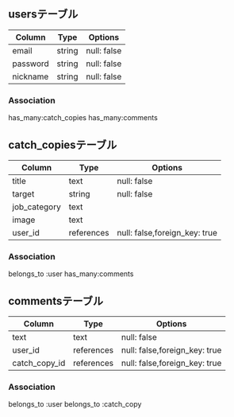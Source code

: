 ## usersテーブル
|Column|Type|Options|
|------|----|-------|
|email|string|null: false|
|password|string|null: false|
|nickname|string|null: false|
### Association
has_many:catch_copies
has_many:comments

## catch_copiesテーブル
|Column|Type|Options|
|------|----|-------|
|title|text|null: false|
|target|string|null: false|
|job_category|text|
|image|text|
|user_id|references|null: false,foreign_key: true|"
### Association
belongs_to :user
has_many:comments

## commentsテーブル
|Column|Type|Options|
|------|----|-------|
|text|text|null: false|
|user_id|references|null: false,foreign_key: true|
|catch_copy_id|references|null: false,foreign_key: true|

### Association
belongs_to :user
belongs_to :catch_copy

